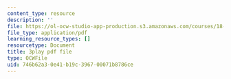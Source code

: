 ```yaml
---
content_type: resource
description: ''
file: https://ol-ocw-studio-app-production.s3.amazonaws.com/courses/18-06sc-linear-algebra-fall-2011/746b62a30e41b19c396700071b8786ce_55AoWKZZtww.pdf
file_type: application/pdf
learning_resource_types: []
resourcetype: Document
title: 3play pdf file
type: OCWFile
uid: 746b62a3-0e41-b19c-3967-00071b8786ce
---
```

